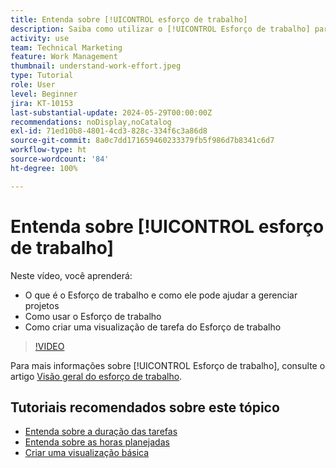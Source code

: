 ```yaml
---
title: Entenda sobre [!UICONTROL esforço de trabalho]
description: Saiba como utilizar o [!UICONTROL Esforço de trabalho] para obter uma estimativa rápida das horas planejadas na linha do tempo do projeto.
activity: use
team: Technical Marketing
feature: Work Management
thumbnail: understand-work-effort.jpeg
type: Tutorial
role: User
level: Beginner
jira: KT-10153
last-substantial-update: 2024-05-29T00:00:00Z
recommendations: noDisplay,noCatalog
exl-id: 71ed10b8-4801-4cd3-828c-334f6c3a86d8
source-git-commit: 8a0c7dd171659460233379fb5f986d7b8341c6d7
workflow-type: ht
source-wordcount: '84'
ht-degree: 100%

---
```


# Entenda sobre [!UICONTROL esforço de trabalho]

Neste vídeo, você aprenderá:

* O que é o Esforço de trabalho e como ele pode ajudar a gerenciar projetos
* Como usar o Esforço de trabalho
* Como criar uma visualização de tarefa do Esforço de trabalho

>[!VIDEO](https://video.tv.adobe.com/v/3429446/?quality=12&learn=on)

Para mais informações sobre [!UICONTROL Esforço de trabalho], consulte o artigo [Visão geral do esforço de trabalho](https://experienceleague.adobe.com/docs/workfront/using/manage-work/tasks/task-information/work-effort.html?lang=pt-BR).

## Tutoriais recomendados sobre este tópico

* [Entenda sobre a duração das tarefas](/help/manage-work/tasks/understand-task-durations.md)
* [Entenda sobre as horas planejadas](/help/manage-work/tasks/understand-planned-hours.md)
* [Criar uma visualização básica](/help/reporting/basic-reporting/create-a-basic-view.md)
